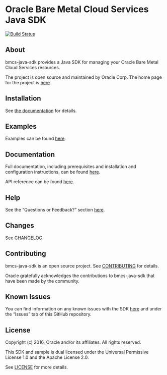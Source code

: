 # Oracle Bare Metal Cloud Services Java SDK
[![Build Status](https://travis-ci.org/oracle/bmcs-java-sdk.svg?branch=master)](https://travis-ci.org/oracle/bmcs-java-sdk)

## About

bmcs-java-sdk provides a Java SDK for managing your Oracle Bare Metal Cloud Services resources.

The project is open source and maintained by Oracle Corp. The home page for the project is [here](https://docs.us-phoenix-1.oraclecloud.com/Content/API/SDKDocs/javasdk.htm).

## Installation

See [the documentation](https://docs.us-phoenix-1.oraclecloud.com/Content/API/SDKDocs/javasdk.htm) for details.

## Examples

Examples can be found [here](/bmc-examples/src/main/java/).

## Documentation

Full documentation, including prerequisites and installation and configuration instructions, can be found [here](https://docs.us-phoenix-1.oraclecloud.com/Content/API/SDKDocs/javasdk.htm).

API reference can be found [here](https://docs.us-phoenix-1.oraclecloud.com/tools/java/latest/).

## Help

See the “Questions or Feedback?” section [here](https://docs.us-phoenix-1.oraclecloud.com/Content/API/SDKDocs/javasdk.htm).

## Changes

See [CHANGELOG](/CHANGELOG.md).

## Contributing

bmcs-java-sdk is an open source project. See [CONTRIBUTING](/CONTRIBUTING.md) for details.

Oracle gratefully acknowledges the contributions to bmcs-java-sdk that have been made by the community.

## Known Issues

You can find information on any known issues with the SDK [here](https://docs.us-phoenix-1.oraclecloud.com/Content/knownissues.htm) and under the “Issues” tab of this GitHub repository.

## License

Copyright (c) 2016, Oracle and/or its affiliates. All rights reserved.

This SDK and sample is dual licensed under the Universal Permissive License 1.0 and the Apache License 2.0.

See [LICENSE](/LICENSE.txt) for more details.
